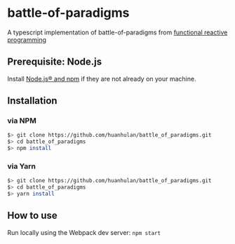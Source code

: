 # battle-of-paradigms

A typescript implementation of battle-of-paradigms from [functional reactive programming](https://www.amazon.com/Functional-Reactive-Programming-Stephen-Blackheath/dp/1633430103)

## Prerequisite: Node.js

Install [Node.js® and npm](https://nodejs.org/en/download/current/) if they are not already on your machine.

## Installation

### via NPM
```bash
$> git clone https://github.com/huanhulan/battle_of_paradigms.git
$> cd battle_of_paradigms
$> npm install
```

### via Yarn
```bash
$> git clone https://github.com/huanhulan/battle_of_paradigms.git
$> cd battle_of_paradigms
$> yarn install
```

## How to use

Run locally using the Webpack dev server: `npm start`